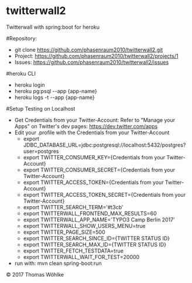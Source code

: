 # twitterwall2
Twitterwall with spring:boot for heroku

#Repository:
- git clone https://github.com/phasenraum2010/twitterwall2.git
- Project: https://github.com/phasenraum2010/twitterwall2/projects/1
- Issues: https://github.com/phasenraum2010/twitterwall2/issues

#heroku CLI
- heroku login
- heroku pg:psql --app {app-name}
- heroku logs -t --app {app-name}

#Setup Testing on Localhost
- Get Credentials from your Twitter-Account: Refer to "Manage your Apps" on Twitter's dev pages: https://dev.twitter.com/apps
- Edit your .profile with the Credentials from your Twitter-Account
  - export JDBC_DATABASE_URL=jdbc:postgresql://localhost:5432/postgres?user=postgres
  - export TWITTER_CONSUMER_KEY={Credentials from your Twitter-Account}
  - export TWITTER_CONSUMER_SECRET={Credentials from your Twitter-Account}
  - export TWITTER_ACCESS_TOKEN={Credentials from your Twitter-Account}
  - export TWITTER_ACCESS_TOKEN_SECRET={Credentials from your Twitter-Account}
  - export TWITTER_SEARCH_TERM='#t3cb'
  - export TWITTERWALL_FRONTEND_MAX_RESULTS=60
  - export TWITTERWALL_APP_NAME='TYPO3 Camp Berlin 2017'
  - export TWITTERWALL_SHOW_USERS_MENU=true
  - export TWITTER_PAGE_SIZE=500
  - export TWITTER_SEARCH_SINCE_ID={TWITTER STATUS ID}
  - export TWITTER_SEARCH_MAX_ID={TWITTER STATUS ID}
  - export TWITTER_FETCH_TESTDATA=true
  - export TWITTERWALL_WAIT_FOR_TEST=20000
- run with: mvn clean spring-boot:run


&copy; 2017 Thomas Wöhlke



